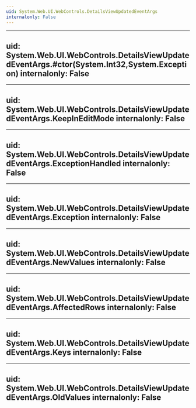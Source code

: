 ```yaml
---
uid: System.Web.UI.WebControls.DetailsViewUpdatedEventArgs
internalonly: False
---
```


---
uid: System.Web.UI.WebControls.DetailsViewUpdatedEventArgs.#ctor(System.Int32,System.Exception)
internalonly: False
---

---
uid: System.Web.UI.WebControls.DetailsViewUpdatedEventArgs.KeepInEditMode
internalonly: False
---

---
uid: System.Web.UI.WebControls.DetailsViewUpdatedEventArgs.ExceptionHandled
internalonly: False
---

---
uid: System.Web.UI.WebControls.DetailsViewUpdatedEventArgs.Exception
internalonly: False
---

---
uid: System.Web.UI.WebControls.DetailsViewUpdatedEventArgs.NewValues
internalonly: False
---

---
uid: System.Web.UI.WebControls.DetailsViewUpdatedEventArgs.AffectedRows
internalonly: False
---

---
uid: System.Web.UI.WebControls.DetailsViewUpdatedEventArgs.Keys
internalonly: False
---

---
uid: System.Web.UI.WebControls.DetailsViewUpdatedEventArgs.OldValues
internalonly: False
---
